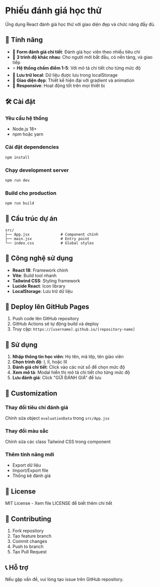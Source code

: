 # Phiếu đánh giá học thử

Ứng dụng React đánh giá học thử với giao diện đẹp và chức năng đầy đủ.

## 🚀 Tính năng

- 📝 **Form đánh giá chi tiết**: Đánh giá học viên theo nhiều tiêu chí
- 🎯 **3 trình độ khác nhau**: Cho người mới bắt đầu, có nền tảng, và giao tiếp
- ⭐ **Hệ thống chấm điểm 1-5**: Với mô tả chi tiết cho từng mức độ
- 💾 **Lưu trữ local**: Dữ liệu được lưu trong localStorage
- 🎨 **Giao diện đẹp**: Thiết kế hiện đại với gradient và animation
- 📱 **Responsive**: Hoạt động tốt trên mọi thiết bị

## 🛠️ Cài đặt

### Yêu cầu hệ thống
- Node.js 18+
- npm hoặc yarn

### Cài đặt dependencies

```bash
npm install
```

### Chạy development server

```bash
npm run dev
```

### Build cho production

```bash
npm run build
```

## 📁 Cấu trúc dự án

```
src/
├── App.jsx              # Component chính
├── main.jsx             # Entry point
└── index.css            # Global styles
```

## 🎨 Công nghệ sử dụng

- **React 18**: Framework chính
- **Vite**: Build tool nhanh
- **Tailwind CSS**: Styling framework
- **Lucide React**: Icon library
- **LocalStorage**: Lưu trữ dữ liệu

## 🚀 Deploy lên GitHub Pages

1. Push code lên GitHub repository
2. GitHub Actions sẽ tự động build và deploy
3. Truy cập: `https://[username].github.io/[repository-name]`

## 📝 Sử dụng

1. **Nhập thông tin học viên**: Họ tên, mã lớp, tên giáo viên
2. **Chọn trình độ**: I, II, hoặc III
3. **Đánh giá chi tiết**: Click vào các nút số để chọn mức độ
4. **Xem mô tả**: Modal hiển thị mô tả chi tiết cho từng mức độ
5. **Lưu đánh giá**: Click "GỬI ĐÁNH GIÁ" để lưu

## 🔧 Customization

### Thay đổi tiêu chí đánh giá
Chỉnh sửa object `evaluationData` trong `src/App.jsx`

### Thay đổi màu sắc
Chỉnh sửa các class Tailwind CSS trong component

### Thêm tính năng mới
- Export dữ liệu
- Import/Export file
- Thống kê đánh giá

## 📄 License

MIT License - Xem file LICENSE để biết thêm chi tiết

## 🤝 Contributing

1. Fork repository
2. Tạo feature branch
3. Commit changes
4. Push to branch
5. Tạo Pull Request

## 📞 Hỗ trợ

Nếu gặp vấn đề, vui lòng tạo issue trên GitHub repository.

